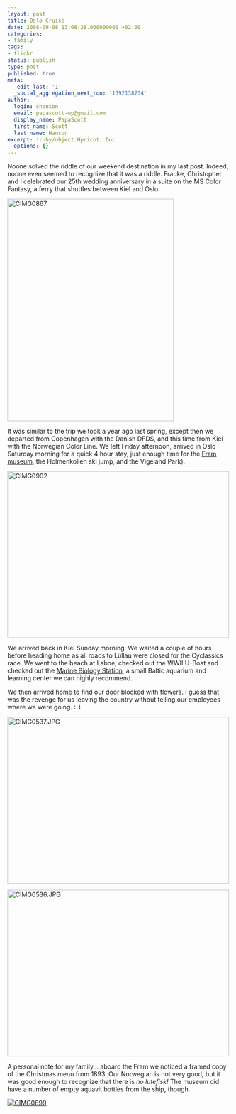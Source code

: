 ```yaml
---
layout: post
title: Oslo Cruise
date: 2008-09-08 13:08:28.000000000 +02:00
categories:
- family
tags:
- flickr
status: publish
type: post
published: true
meta:
  _edit_last: '1'
  _social_aggregation_next_run: '1392138734'
author:
  login: shanson
  email: papascott-wp@gmail.com
  display_name: PapaScott
  first_name: Scott
  last_name: Hanson
excerpt: !ruby/object:Hpricot::Doc
  options: {}
---
```

<p>Noone solved the riddle of our weekend destination in my last post. Indeed, noone even seemed to recognize that it was a riddle. Frauke, Christopher and I celebrated our 25th wedding anniversary in a suite on the MS Color Fantasy, a ferry that shuttles between Kiel and Oslo. </p>
<p><a href="http://www.flickr.com/photos/51035717986@N01/2839637646" title="View 'CIMG0867' on Flickr.com"><img src="http://farm4.static.flickr.com/3048/2839637646_84d0ae5309.jpg" alt="CIMG0867" border="0" width="375" height="500" /></a></p>
<p>It was similar to the trip we took a year ago last spring, except then we departed from Copenhagen with the Danish DFDS, and this time from Kiel with the Norwegian Color Line. We left Friday afternoon, arrived in Oslo Saturday morning for a quick 4 hour stay, just enough time for the <a href="http://www.fram.museum.no/en/">Fram museum</a>, the Holmenkollen ski jump, and the Vigeland Park). </p>
<p><a href="http://www.flickr.com/photos/51035717986@N01/2840121542" title="View 'CIMG0902' on Flickr.com"><img src="http://farm4.static.flickr.com/3053/2840121542_a4edba6915.jpg" alt="CIMG0902" border="0" width="500" height="375" /></a></p>
<p>We arrived back in Kiel Sunday morning. We waited a couple of hours before heading home as all roads to L&uuml;llau were closed for the Cyclassics race. We went to the beach at Laboe, checked out the WWII U-Boat and checked out the <a href="http://www.meeresbiologie-laboe.de/">Marine Biology Station</a>, a small Baltic aquarium and learning center we can highly recommend. </p>
<p>We then arrived home to find our door blocked with flowers. I guess that was the revenge for us leaving the country without telling our employees where we were going. :-)</p>
<p><a href="http://www.flickr.com/photos/51035717986@N01/2839669372" title="View 'CIMG0537.JPG' on Flickr.com"><img src="http://farm4.static.flickr.com/3092/2839669372_dd321c0ba1.jpg" alt="CIMG0537.JPG" border="0" width="500" height="375" /></a></p>
<p><a href="http://www.flickr.com/photos/51035717986@N01/2838835459" title="View 'CIMG0536.JPG' on Flickr.com"><img src="http://farm4.static.flickr.com/3131/2838835459_8412c2d4e5.jpg" alt="CIMG0536.JPG" border="0" width="500" height="375" /></a></p>
<p>A personal note for my family... aboard the Fram we noticed a framed copy of the Christmas menu from 1893. Our Norwegian is not very good, but it was good enough to recognize that there is <em>no lutefisk!</em> The museum did have a number of empty aquavit bottles from the ship, though.</p>
<p><a href="http://www.flickr.com/photos/51035717986@N01/2840119684" title="View 'CIMG0899' on Flickr.com"><img src="http://static.flickr.com/3254/2840119684_05afea2de4.jpg" alt="CIMG0899" border="0" width="" height="" /></a></p>
